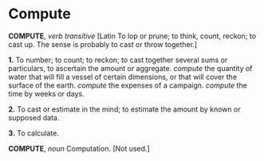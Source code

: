 # Compute

**COMPUTE**, _verb transitive_ \[Latin To lop or prune; to think, count, reckon; to cast up. The sense is probably to cast or throw together.\]

**1.** To number; to count; to reckon; to cast together several sums or particulars, to ascertain the amount or aggregate. _compute_ the quantity of water that will fill a vessel of certain dimensions, or that will cover the surface of the earth. _compute_ the expenses of a campaign. _compute_ the time by weeks or days.

**2.** To cast or estimate in the mind; to estimate the amount by known or supposed data.

**3.** To calculate.

**COMPUTE**, _noun_ Computation. \[Not used.\]